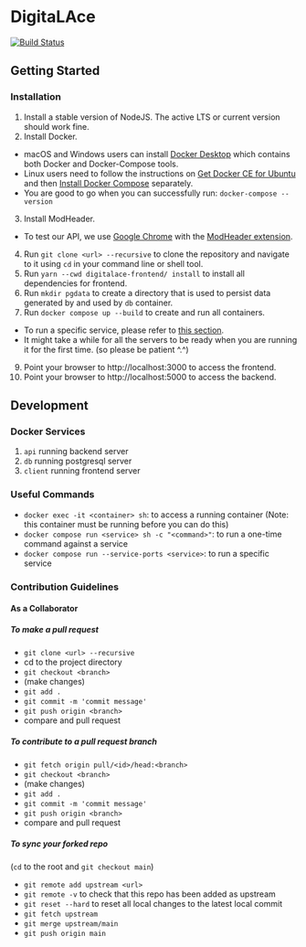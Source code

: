 # DigitaLAce

[![Build Status](https://travis-ci.com/CrownKira/digitalace.svg?branch=main)](https://travis-ci.com/CrownKira/digitalace)

## Getting Started

### Installation

1. Install a stable version of NodeJS. The active LTS or current version should work fine.
2. Install Docker.

- macOS and Windows users can install [Docker Desktop](https://www.docker.com/products/docker-desktop) which contains both Docker and Docker-Compose tools.
- Linux users need to follow the instructions on [Get Docker CE for Ubuntu](https://docs.docker.com/install/linux/docker-ce/ubuntu/) and then [Install Docker Compose](https://docs.docker.com/compose/install/) separately.
- You are good to go when you can successfully run:
  `docker-compose --version`

3. Install ModHeader.

- To test our API, we use [Google Chrome](https://www.google.com/chrome/) with the [ModHeader extension](https://chrome.google.com/webstore/detail/modheader/idgpnmonknjnojddfkpgkljpfnnfcklj?hl=en).

4. Run `git clone <url> --recursive` to clone the repository and navigate to it using `cd` in your command line or shell tool.
5. Run `yarn --cwd digitalace-frontend/ install` to install all dependencies for frontend.
6. Run `mkdir pgdata` to create a directory that is used to persist data generated by and used by `db` container.
7. Run `docker compose up --build` to create and run all containers.

- To run a specific service, please refer to [this section](#useful-commands).
- It might take a while for all the servers to be ready when you are running it for the first time. (so please be patient ^.^)

9. Point your browser to http://localhost:3000 to access the frontend.
10. Point your browser to http://localhost:5000 to access the backend.

## Development

### Docker Services

1. `api` running backend server
2. `db` running postgresql server
3. `client` running frontend server

### Useful Commands

- `docker exec -it <container> sh`: to access a running container (Note: this container must be running before you can do this)
- `docker compose run <service> sh -c "<command>"`: to run a one-time command against a service
- `docker compose run --service-ports <service>`: to run a specific service

### Contribution Guidelines

#### As a Collaborator

##### To make a pull request

- `git clone <url> --recursive`
- cd to the project directory
- `git checkout <branch>`
- (make changes)
- `git add .`
- `git commit -m 'commit message'`
- `git push origin <branch>`
- compare and pull request

##### To contribute to a pull request branch

- `git fetch origin pull/<id>/head:<branch>`
- `git checkout <branch>`
- (make changes)
- `git add .`
- `git commit -m 'commit message'`
- `git push origin <branch>`
- compare and pull request

##### To sync your forked repo

(`cd` to the root and `git checkout main`)

- `git remote add upstream <url>`
- `git remote -v` to check that this repo has been added as upstream
- `git reset --hard` to reset all local changes to the latest local commit
- `git fetch upstream`
- `git merge upstream/main`
- `git push origin main`
